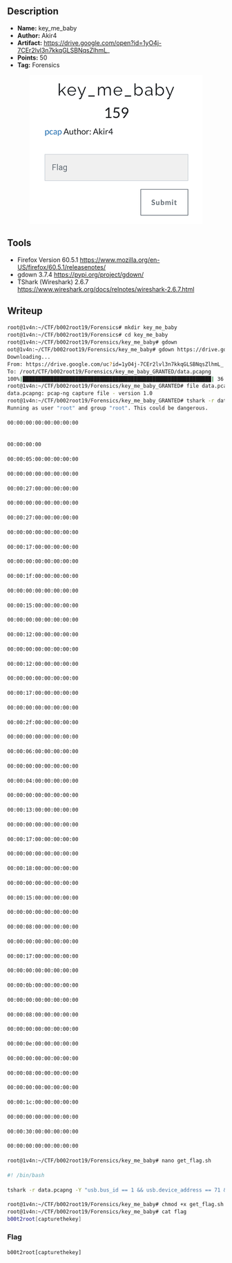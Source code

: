 ## Description
* **Name:**  key_me_baby
* **Author:** Akir4
* **Artifact:** https://drive.google.com/open?id=1yO4j-7CEr2lvl3n7kkqGLSBNqsZlhmL_
* **Points:** 50
* **Tag:** Forensics

<p align="center">
<img src="key_me_baby.png"/>
</p>

## Tools
* Firefox Version 60.5.1 https://www.mozilla.org/en-US/firefox/60.5.1/releasenotes/
* gdown 3.7.4 https://pypi.org/project/gdown/
* TShark (Wireshark) 2.6.7 https://www.wireshark.org/docs/relnotes/wireshark-2.6.7.html

## Writeup

```bash
root@1v4n:~/CTF/b002root19/Forensics# mkdir key_me_baby
root@1v4n:~/CTF/b002root19/Forensics# cd key_me_baby
root@1v4n:~/CTF/b002root19/Forensics/key_me_baby# gdown
oot@1v4n:~/CTF/b002root19/Forensics/key_me_baby# gdown https://drive.google.com/uc?id=1yO4j-7CEr2lvl3n7kkqGLSBNqsZlhmL_
Downloading...
From: https://drive.google.com/uc?id=1yO4j-7CEr2lvl3n7kkqGLSBNqsZlhmL_
To: /root/CTF/b002root19/Forensics/key_me_baby_GRANTED/data.pcapng
100%|█████████████████████████████████████████████████████████████| 36.7k/36.7k [00:00<00:00, 4.14MB/s]
root@1v4n:~/CTF/b002root19/Forensics/key_me_baby_GRANTED# file data.pcapng
data.pcapng: pcap-ng capture file - version 1.0
root@1v4n:~/CTF/b002root19/Forensics/key_me_baby_GRANTED# tshark -r data.pcapng -Y "usb.bus_id == 1 && usb.device_address == 71 && usb.transfer_type == 0x01" -T fields -e usb.capdata
Running as user "root" and group "root". This could be dangerous.

00:00:00:00:00:00:00:00


00:00:00:00

00:00:05:00:00:00:00:00

00:00:00:00:00:00:00:00

00:00:27:00:00:00:00:00

00:00:00:00:00:00:00:00

00:00:27:00:00:00:00:00

00:00:00:00:00:00:00:00

00:00:17:00:00:00:00:00

00:00:00:00:00:00:00:00

00:00:1f:00:00:00:00:00

00:00:00:00:00:00:00:00

00:00:15:00:00:00:00:00

00:00:00:00:00:00:00:00

00:00:12:00:00:00:00:00

00:00:00:00:00:00:00:00

00:00:12:00:00:00:00:00

00:00:00:00:00:00:00:00

00:00:17:00:00:00:00:00

00:00:00:00:00:00:00:00

00:00:2f:00:00:00:00:00

00:00:00:00:00:00:00:00

00:00:06:00:00:00:00:00

00:00:00:00:00:00:00:00

00:00:04:00:00:00:00:00

00:00:00:00:00:00:00:00

00:00:13:00:00:00:00:00

00:00:00:00:00:00:00:00

00:00:17:00:00:00:00:00

00:00:00:00:00:00:00:00

00:00:18:00:00:00:00:00

00:00:00:00:00:00:00:00

00:00:15:00:00:00:00:00

00:00:00:00:00:00:00:00

00:00:08:00:00:00:00:00

00:00:00:00:00:00:00:00

00:00:17:00:00:00:00:00

00:00:00:00:00:00:00:00

00:00:0b:00:00:00:00:00

00:00:00:00:00:00:00:00

00:00:08:00:00:00:00:00

00:00:00:00:00:00:00:00

00:00:0e:00:00:00:00:00

00:00:00:00:00:00:00:00

00:00:08:00:00:00:00:00

00:00:00:00:00:00:00:00

00:00:1c:00:00:00:00:00

00:00:00:00:00:00:00:00

00:00:30:00:00:00:00:00

00:00:00:00:00:00:00:00

root@1v4n:~/CTF/b002root19/Forensics/key_me_baby# nano get_flag.sh

#! /bin/bash

tshark -r data.pcapng -Y "usb.bus_id == 1 && usb.device_address == 71 && usb.transfer_type == 0x01" -T fields -e usb.capdata | sed '/^$/d;s/[[:blank:]]//g' > captured.txt && python2 bkeymap20.py > flag

root@1v4n:~/CTF/b002root19/Forensics/key_me_baby# chmod +x get_flag.sh
root@1v4n:~/CTF/b002root19/Forensics/key_me_baby# cat flag
b00t2root[capturethekey]
```

### Flag

`b00t2root[capturethekey]`
